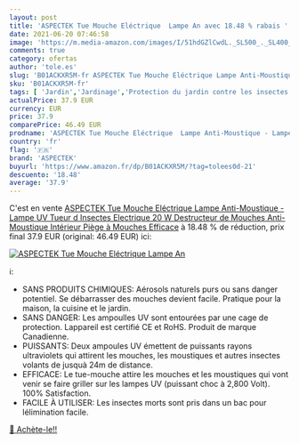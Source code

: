 ```yaml
---
layout: post
title: 'ASPECTEK Tue Mouche Eléctrique  Lampe An avec 18.48 % rabais '
date: 2021-06-20 07:46:58
image: 'https://m.media-amazon.com/images/I/51hdGZlCwdL._SL500_._SL400_.jpg'
comments: true
category: ofertas
author: 'tole.es'
slug: 'B01ACKXR5M-fr ASPECTEK Tue Mouche Eléctrique Lampe Anti-Moustique -...'
sku: 'B01ACKXR5M-fr'
tags: [ 'Jardin','Jardinage','Protection du jardin contre les insectes','Protection et anti-nuisibles pour jardin','Répulsifs à mouches','aspectek', ]
actualPrice: 37.9 EUR
currency: EUR
price: 37.9
comparePrice: 46.49 EUR
prodname: 'ASPECTEK Tue Mouche Eléctrique  Lampe Anti-Moustique - Lampe UV  Tueur d Insectes Electrique 20 W  Destructeur de Mouches  Anti-Moustique Intérieur  Piège à Mouches Efficace'
country: 'fr'
flag: '🇫🇷'
brand: 'ASPECTEK'
buyurl: 'https://www.amazon.fr/dp/B01ACKXR5M/?tag=tolees0d-21'
descuento: '18.48'
average: '37.9'
---
```


C'est en vente [ASPECTEK Tue Mouche Eléctrique  Lampe Anti-Moustique - Lampe UV  Tueur d Insectes Electrique 20 W  Destructeur de Mouches  Anti-Moustique Intérieur  Piège à Mouches Efficace](https://www.amazon.fr/dp/B01ACKXR5M/?tag=tolees0d-21)  à  18.48 % de réduction, prix final  37.9 EUR (original: 46.49 EUR) ici:

[![ASPECTEK Tue Mouche Eléctrique  Lampe An](https://m.media-amazon.com/images/I/51hdGZlCwdL._SL500_._SL400_.jpg)](https://www.amazon.fr/dp/B01ACKXR5M/?tag=tolees0d-21)

ℹ️:

- SANS PRODUITS CHIMIQUES: Aérosols naturels purs ou sans danger potentiel. Se débarrasser des mouches devient facile. Pratique pour la maison, la cuisine et le jardin.
- SANS DANGER: Les ampoulles UV sont entourées par une cage de protection. Lappareil est certifié CE et RoHS. Produit de marque Canadienne.
- PUISSANTS: Deux ampoules UV émettent de puissants rayons ultraviolets qui attirent les mouches, les moustiques et autres insectes volants de jusquà 24m de distance.
- EFFICACE: Le tue-mouche attire les mouches et les moustiques qui vont venir se faire griller sur les lampes UV (puissant choc à 2,800 Volt). 100% Satisfaction.
- FACILE À UTILISER: Les insectes morts sont pris dans un bac pour lélimination facile.

[🛒 Achète-le!!](https://www.amazon.fr/dp/B01ACKXR5M/?tag=tolees0d-21)
